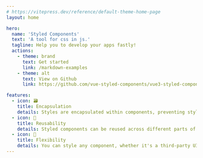```yaml
---
# https://vitepress.dev/reference/default-theme-home-page
layout: home

hero:
  name: 'Styled Components'
  text: 'A tool for css in js.'
  tagline: Help you to develop your apps fastly!
  actions:
    - theme: brand
      text: Get started
      link: /markdown-examples
    - theme: alt
      text: View on Github
      link: https://github.com/vue-styled-components/vue3-styled-components

features:
  - icon: 🗃
    title: Encapsulation
    details: Styles are encapsulated within components, preventing style leakage and namespace conflicts.
  - icon: 🧣
    title: Reusability
    details: Styled components can be reused across different parts of your application or even in other projects.
  - icon: 🚁
    title: Flexibility
    details: You can style any component, whether it's a third-party UI library component, a native HTML element, or a custom component.
---
```

